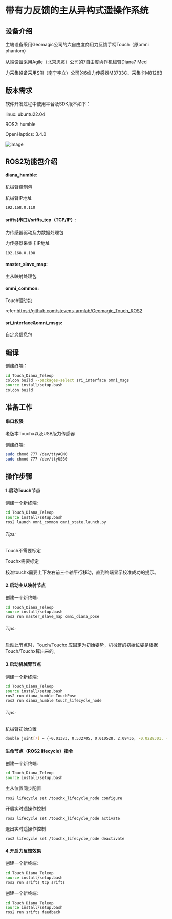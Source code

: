 # 带有力反馈的主从异构式遥操作系统

## 设备介绍

主端设备采用Geomagic公司的六自由度商用力反馈手柄Touch（原omni phantom）

从端设备采用Agile（北京思灵）公司的7自由度协作机械臂Diana7 Med

力采集设备采用SRI（南宁宇立）公司的6维力传感器M3733C、采集卡M8128B

## 版本需求

软件开发过程中使用平台及SDK版本如下：

linux: ubuntu22.04

ROS2: humble

OpenHaptics: 3.4.0

![image](https://github.com/user-attachments/assets/7efb811f-75ba-4c12-8ce3-06f67d9494a4)



## ROS2功能包介绍

#### diana_humble: 

机械臂控制包

机械臂IP地址 
```
192.168.0.110
```

#### srifts(串口)/srifts_tcp（TCP/IP）: 

力传感器驱动及力数据处理包

力传感器采集卡IP地址
```
192.168.0.108
```


#### master_slave_map:

主从映射处理包

#### omni_common:

Touch驱动包

refer:https://github.com/stevens-armlab/Geomagic_Touch_ROS2

#### sri_interface&omni_msgs:

自定义信息包


## 编译

创建终端：
```bash
cd Touch_Diana_Teleop
colcon build --packages-select sri_interface omni_msgs
source install/setup.bash
colcon build
```

## 准备工作

#### 串口权限
老版本Touchx以及USB版力传感器

创建终端:

```bash
sudo chmod 777 /dev/ttyACM0
sudo chmod 777 /dev/ttyUSB0
```

## 操作步骤

#### 1.启动Touch节点

创建一个新终端:

```bash
cd Touch_Diana_Teleop
source install/setup.bash
ros2 launch omni_common omni_state.launch.py 
```

###### Tips:

Touch不需要标定

Touchx需要标定

校准touchx需要上下左右前三个轴平行移动，直到终端显示校准成功的提示。


#### 2.启动主从映射节点

创建一个新终端:

```bash
cd Touch_Diana_Teleop
source install/setup.bash
ros2 run master_slave_map omni_diana_pose
```

###### Tips:

启动此节点时，Touch/Touchx 应固定为初始姿势，机械臂的初始位姿是根据Touch/Touchx算出来的。



#### 3.启动机械臂节点

创建一个新终端:

```bash
cd Touch_Diana_Teleop
source install/setup.bash
ros2 run diana_humble TouchPose 
ros2 run diana_humble touch_lifecycle_node 
```

###### Tips:

机械臂初始位置
```bash
double joint[7] = {-0.01383, 0.532705, 0.010528, 2.09436, -0.0228301, -0.490275, 1.57379 };
```



#### 生命节点（ROS2 lifecycle）指令

创建一个新终端:

```bash
cd Touch_Diana_Teleop
source install/setup.bash
```

主从位置同步配置

```bash
ros2 lifecycle set /touchx_lifecycle_node configure 
```

开启实时遥操作控制

```bash
ros2 lifecycle set /touchx_lifecycle_node activate
```

退出实时遥操作控制

```bash
ros2 lifecycle set /touchx_lifecycle_node deactivate
```



#### 4.开启力反馈效果

创建一个新终端:

```bash
cd Touch_Diana_Teleop
source install/setup.bash
ros2 run srifts_tcp srifts
```

创建一个新终端:

```bash
cd Touch_Diana_Teleop
source install/setup.bash
ros2 run srifts feedback
```

